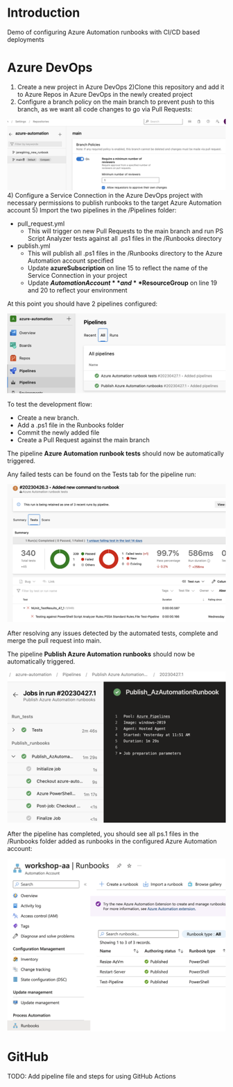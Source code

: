 # Introduction

Demo of configuring Azure Automation runbooks with CI/CD based deployments


# Azure DevOps

1) Create a new project in Azure DevOps
2)Clone this repository and add it to Azure Repos in Azure DevOps in the newly created project
3) Configure a branch policy on the main branch to prevent push to this branch, as we want all code changes to go via Pull Requests:

![Branch policy](Docs/images/1.png)
4) Configure a Service Connection in the Azure DevOps project with necessary permissions to publish runbooks to the target Azure Automation account
5) Import the two pipelines in the /Pipelines folder:
- pull_request.yml
    - This will trigger on new Pull Requests to the main branch and run PS Script Analyzer tests against all .ps1 files in the /Runbooks directory
- publish.yml
    - This will publish all .ps1 files in the /Runbooks directory to the Azure Automation account specified
    - Update **azureSubscription** on line 15 to reflect the name of the Service Connection in your project
    - Update **$AutomationAccount** and **$ResourceGroup** on line 19 and 20 to reflect your environment

At this point you should have 2 pipelines configured:

![Pipelines](Docs/images/2.png)

To test the development flow:
- Create a new branch.
- Add a .ps1 file in the Runbooks folder
- Commit the newly added file
- Create a Pull Request against the main branch

The pipeline **Azure Automation runbook tests** should now be automatically triggered.


Any failed tests can be found on the Tests tab for the pipeline run:

![PR](Docs/images/3.png)

After resolving any issues detected by the automated tests, complete and merge the pull request into main.

The pipeline **Publish Azure Automation runbooks** should now be automatically triggered.

![Publish via pipeline](Docs/images/4.png)

After the pipeline has completed, you should see all ps.1 files in the /Runbooks folder added as runbooks in the configured Azure Automation account:

![Azure Automation](Docs/images/5.png)


# GitHub

TODO: Add pipeline file and steps for using GitHub Actions